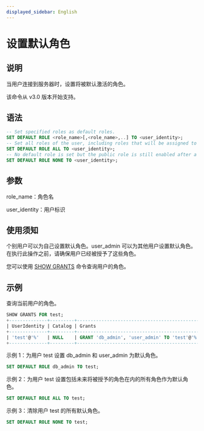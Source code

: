 ```yaml
---
displayed_sidebar: English
---
```


# 设置默认角色

## 说明

当用户连接到服务器时，设置将被默认激活的角色。

该命令从 v3.0 版本开始支持。

## 语法

```SQL
-- Set specified roles as default roles.
SET DEFAULT ROLE <role_name>[,<role_name>,..] TO <user_identity>;
-- Set all roles of the user, including roles that will be assigned to this user, as default roles. 
SET DEFAULT ROLE ALL TO <user_identity>;
-- No default role is set but the public role is still enabled after a user login. 
SET DEFAULT ROLE NONE TO <user_identity>; 
```

## 参数

role_name：角色名

user_identity：用户标识

## 使用须知

个别用户可以为自己设置默认角色。user_admin 可以为其他用户设置默认角色。在执行此操作之前，请确保用户已经被授予了这些角色。

您可以使用 [SHOW GRANTS](SHOW_GRANTS.md) 命令查询用户的角色。

## 示例

查询当前用户的角色。

```SQL
SHOW GRANTS FOR test;
+--------------+---------+----------------------------------------------+
| UserIdentity | Catalog | Grants                                       |
+--------------+---------+----------------------------------------------+
| 'test'@'%'   | NULL    | GRANT 'db_admin', 'user_admin' TO 'test'@'%' |
+--------------+---------+----------------------------------------------+
```

示例 1：为用户 test 设置 db_admin 和 user_admin 为默认角色。

```SQL
SET DEFAULT ROLE db_admin TO test;
```

示例 2：为用户 test 设置包括未来将被授予的角色在内的所有角色作为默认角色。

```SQL
SET DEFAULT ROLE ALL TO test;
```

示例 3：清除用户 test 的所有默认角色。

```SQL
SET DEFAULT ROLE NONE TO test;
```
